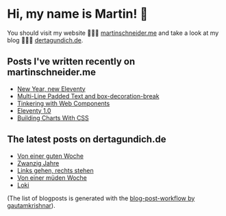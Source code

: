 # Hi, my name is Martin! 👋 
You should visit my website 👨🏼‍💻  [martinschneider.me](https://martinschneider.me) and take a look at my blog 🤷🏼‍♂️ [dertagundich.de](https://www.dertagundich.de).

## Posts I've written recently on martinschneider.me
<!-- MSME-POST-LIST:START -->
- [New Year, new Eleventy](https://martinschneider.me/articles/new-year-new-eleventy/)
- [Multi-Line Padded Text and box-decoration-break](https://martinschneider.me/articles/multi-line-padded-text-and-box-decoration-break/)
- [Tinkering with Web Components](https://martinschneider.me/articles/tinkering-with-web-components/)
- [Eleventy 1.0](https://martinschneider.me/articles/eleventy-1-0/)
- [Building Charts With CSS](https://martinschneider.me/articles/building-charts-with-css/)
<!-- MSME-POST-LIST:END -->

## The latest posts on dertagundich.de
<!-- DTUI-POST-LIST:START -->
- [Von einer guten Woche](https://www.dertagundich.de/blog/2023/02/27/von-einer-guten-woche)
- [Zwanzig Jahre](https://www.dertagundich.de/blog/2023/02/26/zwanzig-jahre)
- [Links gehen, rechts stehen](https://www.dertagundich.de/blog/2023/02/23/links-gehen-rechts-stehen)
- [Von einer müden Woche](https://www.dertagundich.de/blog/2023/02/19/von-einer-mueden-woche)
- [Loki](https://www.dertagundich.de/blog/2023/02/14/loki)
<!-- DTUI-POST-LIST:END -->

(The list of blogposts is generated with the [blog-post-workflow by gautamkrishnar](https://github.com/gautamkrishnar/blog-post-workflow)).
